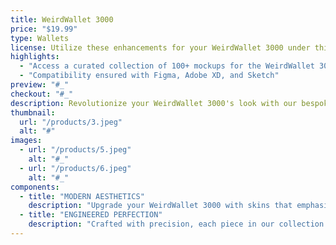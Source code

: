 ```yaml
---
title: WeirdWallet 3000
price: "$19.99"
type: Wallets
license: Utilize these enhancements for your WeirdWallet 3000 under this license for both personal and professional projects. Redistribution or resale in original or altered form is not permitted. Refer to the full license for more details.
highlights:
  - "Access a curated collection of 100+ mockups for the WeirdWallet 3000"
  - "Compatibility ensured with Figma, Adobe XD, and Sketch"
preview: "#_"
checkout: "#_"
description: Revolutionize your WeirdWallet 3000's look with our bespoke collection. Step away from the mundane with accessories that transform your device's appearance with unparalleled elegance and a touch of modernity.
thumbnail:
  url: "/products/3.jpeg"
  alt: "#"
images:
  - url: "/products/5.jpeg"
    alt: "#_"
  - url: "/products/6.jpeg"
    alt: "#_"
components:
  - title: "MODERN AESTHETICS"
    description: "Upgrade your WeirdWallet 3000 with skins that emphasize modern design principles, blending form and function flawlessly."
  - title: "ENGINEERED PERFECTION"
    description: "Crafted with precision, each piece in our collection guarantees a perfect fit and enhances your WeirdWallet 3000's natural style."
---
```

